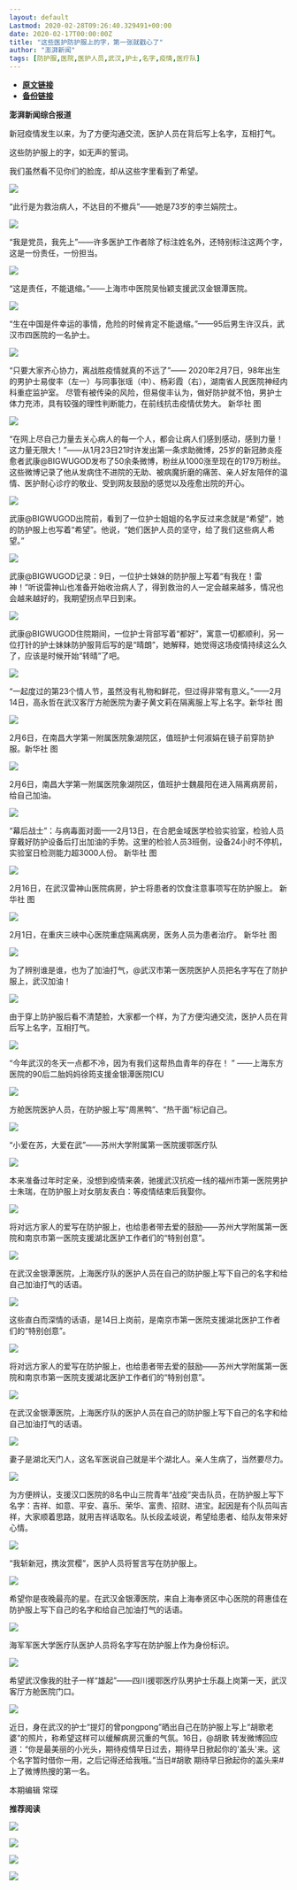 ```yaml
---
layout: default
Lastmod: 2020-02-28T09:26:40.329491+00:00
date: 2020-02-17T00:00:00Z
title: "这些医护防护服上的字，第一张就戳心了"
author: "澎湃新闻"
tags: [防护服,医院,医护人员,武汉,护士,名字,疫情,医疗队]
---
```


* [**原文链接**](http://mp.weixin.qq.com/s?__biz=MjM5MzI5NTU3MQ==&mid=2651584986&idx=2&sn=530de7ab9491eb8c1e855402cd65a0e2&chksm=bd6664668a11ed70cdaeb5f5c7dc5c3ba94a3e6ba2d50fb8f339afd32749a13dac02c5db48a7#rd)
* [**备份链接**](http://archive.today/AE26b)


**澎湃新闻综合报道**

  

新冠疫情发生以来，为了方便沟通交流，医护人员在背后写上名字，互相打气。

  
这些防护服上的字，如无声的誓词。

  
我们虽然看不见你们的脸庞，却从这些字里看到了希望。

  

![](/images/post/5bb26723fd28f49c5f3d78801bf63932.jpg)

  

“此行是为救治病人，不达目的不撤兵”——她是73岁的李兰娟院士。

  

![](/images/post/5ae9181e14abe05b44d39cde751a0797.jpg)

  

“我是党员，我先上”——许多医护工作者除了标注姓名外，还特别标注这两个字，这是一份责任，一份担当。

  

![](/images/post/48cd00507c16d0947eadb390d60a5841.jpg)

  

“这是责任，不能退缩。”——上海市中医院吴怡颖支援武汉金银潭医院。  

  

![](/images/post/8c4555dce11bd12b566ac52677755d56.jpg)

  

“生在中国是件幸运的事情，危险的时候肯定不能退缩。”——95后男生许汉兵，武汉市四医院的一名护士。

  

![](/images/post/293242f3d991d65a28e3347552bc7e55.jpg)

  

“只要大家齐心协力，离战胜疫情就真的不远了”—— 2020年2月7日，98年出生的男护士易俊丰（左一）与同事张瑶（中）、杨彩霞（右），湖南省人民医院神经内科重症监护室。 尽管有被传染的风险，但易俊丰认为，做好防护就不怕，男护士体力充沛，具有较强的理性判断能力，在前线抗击疫情优势大。 新华社 图

  

![](/images/post/44731be29779f8cca6b4d6831e48558c.jpg)

  

“在网上尽自己力量去关心病人的每一个人，都会让病人们感到感动，感到力量！这力量无限大！”——从1月23日21时许发出第一条求助微博，25岁的新冠肺炎痊愈者武康@BIGWUGOD发布了50余条微博，粉丝从1000涨至现在的179万粉丝。这些微博记录了他从发病住不进院的无助、被病魔折磨的痛苦、亲人好友陪伴的温情、医护耐心诊疗的敬业、受到网友鼓励的感觉以及痊愈出院的开心。

  

![](/images/post/cb0a792ff20fdfef9d6b2d5e35dc4269.jpg)

  

武康@BIGWUGOD出院前，看到了一位护士姐姐的名字反过来念就是“希望”，她的防护服上也写着“希望”。他说，“她们医护人员的坚守，给了我们这些病人希望。”

  

![](/images/post/bb55df79f7bddc354e470e0237490c43.jpg)

  

武康@BIGWUGOD记录：9日，一位护士妹妹的防护服上写着“有我在！雷神！”听说雷神山也准备开始收治病人了，得到救治的人一定会越来越多，情况也会越来越好的，我期望拐点早日到来。

  

![](/images/post/209512575af9f0c283dbbcde10cefde7.jpg)

  

武康@BIGWUGOD住院期间，一位护士背部写着“都好”，寓意一切都顺利，另一位打针的护士妹妹防护服背后写的是“晴朗”，她解释，她觉得这场疫情持续这么久了，应该是时候开始“转晴”了吧。

  

![](/images/post/52f3ab2c0f127614bb183ad6bcda38b7.jpg)

  

“一起度过的第23个情人节，虽然没有礼物和鲜花，但过得非常有意义。”——2月14日，高永哲在武汉客厅方舱医院为妻子黄文莉在隔离服上写上名字。新华社 图

  

![](/images/post/b0cf4ae802473217480faf5caab9b891.jpg)

  

2月6日，在南昌大学第一附属医院象湖院区，值班护士何淑娟在镜子前穿防护服。新华社 图

  

![](/images/post/2a0e16259d42f6d9904b937d80726047.jpg)

  

2月6日，南昌大学第一附属医院象湖院区，值班护士魏晨阳在进入隔离病房前，给自己加油。

  

![](/images/post/06d89d9e8e22fbccbbb60c9e3a3a263d.jpg)

  

“幕后战士”：与病毒面对面——2月13日，在合肥金域医学检验实验室，检验人员穿戴好防护设备后打出加油的手势。这里的检验人员3班倒，设备24小时不停机，实验室日检测能力超3000人份。 新华社 图

  

![](/images/post/07b73c1208650ce57310fe5e99e2bac5.jpg)

  

2月16日，在武汉雷神山医院病房，护士将患者的饮食注意事项写在防护服上。 新华社 图

  

![](/images/post/0a53d446fddc469517d0659586952452.jpg)

  

2月1日，在重庆三峡中心医院重症隔离病房，医务人员为患者治疗。 新华社 图

  

![](/images/post/b444d568075651e764c3e56f18d2499b.jpg)

  

为了辨别谁是谁，也为了加油打气，@武汉市第一医院医护人员把名字写在了防护服上，武汉加油！

  

![](/images/post/60060cb5ed1d6265c78a21cbc05483ec.jpg)

  

由于穿上防护服后看不清楚脸，大家都一个样，为了方便沟通交流，医护人员在背后写上名字，互相打气。

  

![](/images/post/be716c0b6b7c5756f7ea1c5bf4e01e33.jpg)

  

“今年武汉的冬天一点都不冷，因为有我们这帮热血青年的存在！ ” ——上海东方医院的90后二胎妈妈徐筠支援金银潭医院ICU

  

![](/images/post/18d175934f2673bd8fcbfea48e427ebf.jpg)

  

方舱医院医护人员，在防护服上写“周黑鸭”、“热干面”标记自己。

  

![](/images/post/8e3c27bdc53fd5b527c872e039bc813a.jpg)

  

“小爱在苏，大爱在武”——苏州大学附属第一医院援鄂医疗队

  

![](/images/post/2f603ebde8cf1f11bdd8da32840fab4c.jpg)

  

本来准备过年时定亲，没想到疫情来袭，驰援武汉抗疫一线的福州市第一医院男护士朱瑞，在防护服上对女朋友表白：等疫情结束后我娶你。

  

![](/images/post/b392dc58ef55ca33d7f83ef0fd966771.jpg)

  

将对远方家人的爱写在防护服上，也给患者带去爱的鼓励——苏州大学附属第一医院和南京市第一医院支援湖北医护工作者们的“特别创意”。

  

![](/images/post/411e0d8089b1c29c55e708fa4329a189.jpg)

  

在武汉金银潭医院，上海医疗队的医护人员在自己的防护服上写下自己的名字和给自己加油打气的话语。

  

![](/images/post/f5c1174be34eee5f07539012ac8f4f27.jpg)

  

这些直白而深情的话语，是14日上岗前，是南京市第一医院支援湖北医护工作者们的“特别创意”。

  

![](/images/post/22ea48d4a8f56d5cd6119557d1614786.jpg)

  

将对远方家人的爱写在防护服上，也给患者带去爱的鼓励——苏州大学附属第一医院和南京市第一医院支援湖北医护工作者们的“特别创意”。

  

![](/images/post/ad9d8ec9486b260cfbb541bc79d35297.jpg)

  

在武汉金银潭医院，上海医疗队的医护人员在自己的防护服上写下自己的名字和给自己加油打气的话语。

  

![](/images/post/1ac44f987761176f91c7430652ed4001.jpg)

  

妻子是湖北天门人，这名军医说自己就是半个湖北人。亲人生病了，当然要尽力。

  

![](/images/post/00573c64c6848de85c69d3d0a21398ef.jpg)

  

为方便辨认，支援汉口医院的8名中山三院青年“战疫”突击队员，在防护服上写下名字：吉祥、如意、平安、喜乐、荣华、富贵、招财、进宝。起因是有个队员叫吉祥，大家顺着思路，就用吉祥话取名。队长段孟岐说，希望给患者、给队友带来好心情。

  

![](/images/post/01df7228fb705012241dbdb02070ec0c.jpg)

  

“我斩新冠，携汝赏樱”，医护人员将誓言写在防护服上。

  

![](/images/post/ac71abdc7455ac4e31aece53512211d9.jpg)

  

希望你是夜晚最亮的星。在武汉金银潭医院，来自上海奉贤区中心医院的蒋惠佳在防护服上写下自己的名字和给自己加油打气的话语。

  

![](/images/post/fb0ae6c74c51e1960a4b8395e271c888.jpg)

  

海军军医大学医疗队医护人员将名字写在防护服上作为身份标识。  

  

![](/images/post/8c36b67dd2f718de97ec63484e8c1abb.jpg)

  

希望武汉像我的肚子一样“雄起”——四川援鄂医疗队男护士乐磊上岗第一天，武汉客厅方舱医院门口。

  

![](/images/post/1a0d9bedc7df0f84964538967c92f1ca.jpg)

  

近日，身在武汉的护士“提灯的曾pongpong”晒出自己在防护服上写上“胡歌老婆”的照片，称希望这样可以缓解病房沉重的气氛。16日，@胡歌 转发微博回应道：“你是最美丽的小光头，期待疫情早日过去，期待早日掀起你的'盖头'来。这个名字暂时借你一用，之后记得还给我哦。”当日#胡歌 期待早日掀起你的盖头来#上了微博热搜的第一名。

  

  

本期编辑 常琛  

  

**推荐阅读**

  

[![](/images/post/6c8a6322a108bdcfa23942f4ea70d6f8.jpg)](http://mp.weixin.qq.com/s?__biz=MjM5MzI5NTU3MQ==&mid=2651582049&idx=2&sn=d4e0bd334eaf5e0e31378f3c03039b0c&chksm=bd6673dd8a11facb3944ac9acda5c255a363f1e0063d1eb68d0bffd93b036eeb5ec93575ad6e&scene=21#wechat_redirect)

[![](/images/post/d9b2979523c085a8e87ed5b7376db19d.jpg)](http://mp.weixin.qq.com/s?__biz=MjM5MzI5NTU3MQ==&mid=2651582994&idx=1&sn=17a647fb138df32092f2e3e8bda9f32c&chksm=bd666fae8a11e6b8de57273e6555d29b3caeab1cc387b3acaa860b49e8cafe52b3a8cb2d37db&scene=21#wechat_redirect)

[![](/images/post/65c5c2be42482f1d7439c715bea9218c.jpg)](http://mp.weixin.qq.com/s?__biz=MjM5MzI5NTU3MQ==&mid=2651581366&idx=1&sn=c530e7b9f67d0752b8ba5883493c6cd3&chksm=bd66760a8a11ff1cf31bfd533425b24cbef9f8ce43830f2e5087bd4954d97311adeb3f9e4791&scene=21#wechat_redirect)

![](/images/post/faa036129172f4ba4cb775ad946d1eff.jpg)

